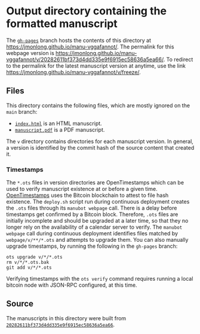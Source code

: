 # Output directory containing the formatted manuscript

The [`gh-pages`](https://github.com/jmonlong/manu-vggafannot/tree/gh-pages) branch hosts the contents of this directory at <https://jmonlong.github.io/manu-vggafannot/>.
The permalink for this webpage version is <https://jmonlong.github.io/manu-vggafannot/v/20282611bf373d4dd335e9f6915ec58636a5ea66/>.
To redirect to the permalink for the latest manuscript version at anytime, use the link <https://jmonlong.github.io/manu-vggafannot/v/freeze/>.

## Files

This directory contains the following files, which are mostly ignored on the `main` branch:

+ [`index.html`](index.html) is an HTML manuscript.
+ [`manuscript.pdf`](manuscript.pdf) is a PDF manuscript.

The `v` directory contains directories for each manuscript version.
In general, a version is identified by the commit hash of the source content that created it.

### Timestamps

The `*.ots` files in version directories are OpenTimestamps which can be used to verify manuscript existence at or before a given time.
[OpenTimestamps](https://opentimestamps.org/) uses the Bitcoin blockchain to attest to file hash existence.
The `deploy.sh` script run during continuous deployment creates the `.ots` files through its `manubot webpage` call.
There is a delay before timestamps get confirmed by a Bitcoin block.
Therefore, `.ots` files are initially incomplete and should be upgraded at a later time, so that they no longer rely on the availability of a calendar server to verify.
The `manubot webpage` call during continuous deployment identifies files matched by `webpage/v/**/*.ots` and attempts to upgrade them.
You can also manually upgrade timestamps, by running the following in the `gh-pages` branch:

```shell
ots upgrade v/*/*.ots
rm v/*/*.ots.bak
git add v/*/*.ots
```

Verifying timestamps with the `ots verify` command requires running a local bitcoin node with JSON-RPC configured, at this time.

## Source

The manuscripts in this directory were built from
[`20282611bf373d4dd335e9f6915ec58636a5ea66`](https://github.com/jmonlong/manu-vggafannot/commit/20282611bf373d4dd335e9f6915ec58636a5ea66).
